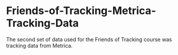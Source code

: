 # Friends-of-Tracking-Metrica-Tracking-Data
The second set of data used for the Friends of Tracking course was tracking data from Metrica.
